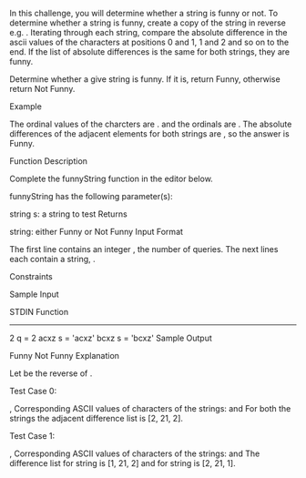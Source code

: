 In this challenge, you will determine whether a string is funny or not. To determine whether a string is funny, create a copy of the string in reverse e.g. . Iterating through each string, compare the absolute difference in the ascii values of the characters at positions 0 and 1, 1 and 2 and so on to the end. If the list of absolute differences is the same for both strings, they are funny.

Determine whether a give string is funny. If it is, return Funny, otherwise return Not Funny.

Example

The ordinal values of the charcters are .  and the ordinals are . The absolute differences of the adjacent elements for both strings are , so the answer is Funny.

Function Description

Complete the funnyString function in the editor below.

funnyString has the following parameter(s):

string s: a string to test
Returns

string: either Funny or Not Funny
Input Format

The first line contains an integer , the number of queries.
The next  lines each contain a string, .

Constraints

Sample Input

STDIN   Function
-----   --------
2       q = 2
acxz    s = 'acxz'
bcxz    s = 'bcxz'
Sample Output

Funny
Not Funny
Explanation

Let  be the reverse of .

Test Case 0:

, 
Corresponding ASCII values of characters of the strings:
 and 
For both the strings the adjacent difference list is [2, 21, 2].

Test Case 1:

, 
Corresponding ASCII values of characters of the strings:
 and 
The difference list for string  is [1, 21, 2] and for string  is [2, 21, 1].